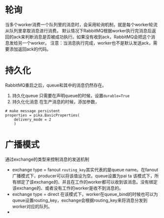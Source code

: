 
# 轮询
当多个worker消费一个队列里的消息时，会采用轮询机制，就是每个worker轮流从队列里拿取消息进行消费。
默认情况下RabbitMQ根据worker执行完消息后返回的ack来判断消息是否被成功执行。如果没有收到ack，RabbitMQ会把这个消息发给另一个worker。
注意：当消息执行完成，worker也不是默认发送ack，需要添加返回ack的代码。

# 持久化
RabbitMQ重启之后，queue和其中的消息仍然存在。
1. 持久化queue
只需要在声明queue的时候，设置`durable=True`
2. 持久化化消息
在生产消息的时候，添加参数，	
```
# make message persistent
properties = pika.BasicProperties(
    delivery_mode = 2
    )
```
# 广播模式
通过exchange的类型来控制消息的发送机制
* exchange type = fanout
`routing_key`其实代表的是queue name。在fanout广播模式下，producer可以将该值设为空。queue设置为pai ta
该模式下，所有绑定了该exchange的、并且在工作的worker都可以收到该消息。没有绑定该exchange的、或者没有工作的worker是收不到消息的。
* exchange type = direct
在该模式下，worker在queue_bind的时候也可以为queue设置routing_key，exchange会根据routing_key来将消息分发到worker对应的队列。
* 
<!--stackedit_data:
eyJoaXN0b3J5IjpbMTMwMTYyNDcyMCwxMDY2NDE0MTMsLTIwND
Y2NjAwMTksLTIwNDYyMzkxNDZdfQ==
-->